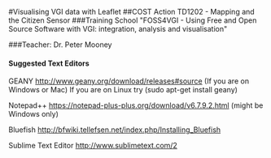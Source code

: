 #Visualising VGI data with Leaflet
##COST Action TD1202 - Mapping and the Citizen Sensor
###Training School "FOSS4VGI - Using Free and Open Source Software with VGI: integration, analysis and visualisation"

###Teacher: Dr. Peter Mooney


#### Suggested Text Editors
GEANY  http://www.geany.org/download/releases#source  (If you are on Windows or Mac)
If you are on Linux try (sudo apt-get install geany)

Notepad++ https://notepad-plus-plus.org/download/v6.7.9.2.html (might be Windows only)

Bluefish http://bfwiki.tellefsen.net/index.php/Installing_Bluefish

Sublime Text Editor http://www.sublimetext.com/2
